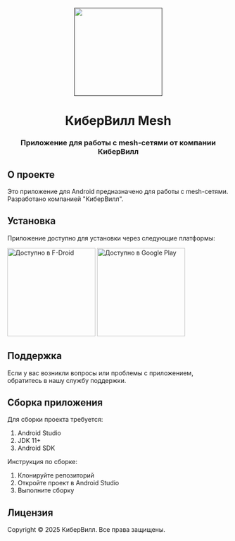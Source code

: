 <p align="center">
  <a href=""><img width="200" height="200" src="app/src/main/res/mipmap-xxxhdpi/ic_launcher.png"></a>
</p>
<h1 align="center">КиберВилл Mesh</h1>

<h3 align="center">Приложение для работы с mesh-сетями от компании КиберВилл</h3>

## О проекте

Это приложение для Android предназначено для работы с mesh-сетями. Разработано компанией "КиберВилл".

## Установка

Приложение доступно для установки через следующие платформы:

[<img src="https://fdroid.gitlab.io/artwork/badge/get-it-on.png"
alt="Доступно в F-Droid"
width="200">](#)
[<img src="https://play.google.com/intl/en_us/badges/static/images/badges/ru_badge_web_generic.png"
alt="Доступно в Google Play"
width="200">](#)

## Поддержка

Если у вас возникли вопросы или проблемы с приложением, обратитесь в нашу службу поддержки.

## Сборка приложения

Для сборки проекта требуется:
1. Android Studio
2. JDK 11+
3. Android SDK

Инструкция по сборке:
1. Клонируйте репозиторий
2. Откройте проект в Android Studio
3. Выполните сборку

## Лицензия

Copyright © 2025 КиберВилл. Все права защищены.
